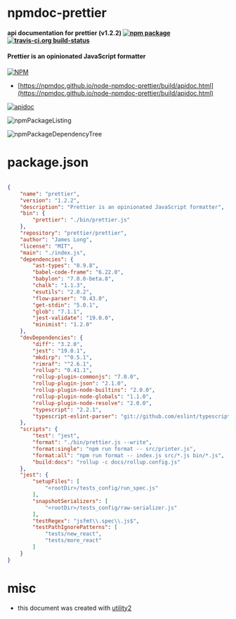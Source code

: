 # npmdoc-prettier

#### api documentation for  prettier (v1.2.2)  [![npm package](https://img.shields.io/npm/v/npmdoc-prettier.svg?style=flat-square)](https://www.npmjs.org/package/npmdoc-prettier) [![travis-ci.org build-status](https://api.travis-ci.org/npmdoc/node-npmdoc-prettier.svg)](https://travis-ci.org/npmdoc/node-npmdoc-prettier)

#### Prettier is an opinionated JavaScript formatter

[![NPM](https://nodei.co/npm/prettier.png?downloads=true&downloadRank=true&stars=true)](https://www.npmjs.com/package/prettier)

- [https://npmdoc.github.io/node-npmdoc-prettier/build/apidoc.html](https://npmdoc.github.io/node-npmdoc-prettier/build/apidoc.html)

[![apidoc](https://npmdoc.github.io/node-npmdoc-prettier/build/screenCapture.buildCi.browser.%252Ftmp%252Fbuild%252Fapidoc.html.png)](https://npmdoc.github.io/node-npmdoc-prettier/build/apidoc.html)

![npmPackageListing](https://npmdoc.github.io/node-npmdoc-prettier/build/screenCapture.npmPackageListing.svg)

![npmPackageDependencyTree](https://npmdoc.github.io/node-npmdoc-prettier/build/screenCapture.npmPackageDependencyTree.svg)



# package.json

```json

{
    "name": "prettier",
    "version": "1.2.2",
    "description": "Prettier is an opinionated JavaScript formatter",
    "bin": {
        "prettier": "./bin/prettier.js"
    },
    "repository": "prettier/prettier",
    "author": "James Long",
    "license": "MIT",
    "main": "./index.js",
    "dependencies": {
        "ast-types": "0.9.8",
        "babel-code-frame": "6.22.0",
        "babylon": "7.0.0-beta.8",
        "chalk": "1.1.3",
        "esutils": "2.0.2",
        "flow-parser": "0.43.0",
        "get-stdin": "5.0.1",
        "glob": "7.1.1",
        "jest-validate": "19.0.0",
        "minimist": "1.2.0"
    },
    "devDependencies": {
        "diff": "3.2.0",
        "jest": "19.0.1",
        "mkdirp": "^0.5.1",
        "rimraf": "^2.6.1",
        "rollup": "0.41.1",
        "rollup-plugin-commonjs": "7.0.0",
        "rollup-plugin-json": "2.1.0",
        "rollup-plugin-node-builtins": "2.0.0",
        "rollup-plugin-node-globals": "1.1.0",
        "rollup-plugin-node-resolve": "2.0.0",
        "typescript": "2.2.1",
        "typescript-eslint-parser": "git://github.com/eslint/typescript-eslint-parser.git#bfb1506c48b625871ffeb67dbec7941d460f8941"
    },
    "scripts": {
        "test": "jest",
        "format": "./bin/prettier.js --write",
        "format:single": "npm run format -- src/printer.js",
        "format:all": "npm run format -- index.js src/*.js bin/*.js",
        "build:docs": "rollup -c docs/rollup.config.js"
    },
    "jest": {
        "setupFiles": [
            "<rootDir>/tests_config/run_spec.js"
        ],
        "snapshotSerializers": [
            "<rootDir>/tests_config/raw-serializer.js"
        ],
        "testRegex": "jsfmt\\.spec\\.js$",
        "testPathIgnorePatterns": [
            "tests/new_react",
            "tests/more_react"
        ]
    }
}
```



# misc
- this document was created with [utility2](https://github.com/kaizhu256/node-utility2)
